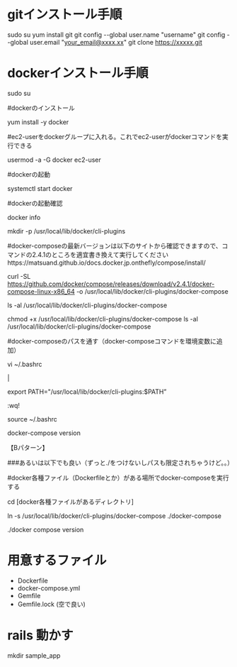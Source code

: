 # gitインストール手順

sudo su
yum install git
git config --global user.name "username"
git config --global user.email "your_email@xxxx.xx"
git clone https://xxxxx.git


# dockerインストール手順

sudo su

#dockerのインストール

yum install -y docker

#ec2-userをdockerグループに入れる。これでec2-userがdockerコマンドを実行できる

usermod -a -G docker ec2-user

#dockerの起動

systemctl start docker

#dockerの起動確認

docker info

mkdir -p /usr/local/lib/docker/cli-plugins

#docker-composeの最新バージョンは以下のサイトから確認できますので、コマンドの2.4.1のところを適宜書き換えて実行してくださいhttps://matsuand.github.io/docs.docker.jp.onthefly/compose/install/

curl -SL https://github.com/docker/compose/releases/download/v2.4.1/docker-compose-linux-x86_64 -o /usr/local/lib/docker/cli-plugins/docker-compose

ls -al /usr/local/lib/docker/cli-plugins/docker-compose

chmod +x /usr/local/lib/docker/cli-plugins/docker-compose
ls -al /usr/local/lib/docker/cli-plugins/docker-compose

#docker-composeのパスを通す（docker-composeコマンドを環境変数に追加）

vi ~/.bashrc

|

export PATH="/usr/local/lib/docker/cli-plugins:$PATH”

:wq!

source ~/.bashrc

docker-compose version

【Bパターン】

###あるいは以下でも良い（ずっと./をつけないしパスも限定されちゃうけど。。）

#docker各種ファイル（Dockerfileとか）がある場所でdocker-composeを実行する

cd [docker各種ファイルがあるディレクトリ]

ln -s /usr/local/lib/docker/cli-plugins/docker-compose ./docker-compose

./docker compose version

# 用意するファイル

- Dockerfile
- docker-compose.yml
- Gemfile
- Gemfile.lock (空で良い)


# rails 動かす

mkdir sample_app


